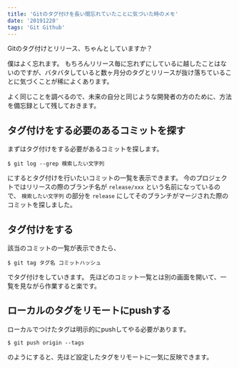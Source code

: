 ```yaml
---
title: 'Gitのタグ付けを長い間忘れていたことに気づいた時のメモ'
date: '20191220'
tags: 'Git Github'
---
```

Gitのタグ付けとリリース、ちゃんとしていますか？

僕はよく忘れます。
もちろんリリース毎に忘れずにしているに越したことはないのですが、バタバタしていると数ヶ月分のタグとリリースが抜け落ちていることに気づくことが稀によくあります。

よく同じことを調べるので、未来の自分と同じような開発者の方のために、方法を備忘録として残しておきます。

## タグ付けをする必要のあるコミットを探す
まずはタグ付けをする必要があるコミットを探します。

```
$ git log --grep 検索したい文字列
```

にするとタグ付けを行いたいコミットの一覧を表示できます。
今のプロジェクトではリリースの際のブランチ名が `release/xxx` という名前になっているので、 `検索したい文字列` の部分を `release` にしてそのブランチがマージされた際のコミットを探しました。

## タグ付けをする
該当のコミットの一覧が表示できたら、

```
$ git tag タグ名 コミットハッシュ
```

でタグ付けをしていきます。
先ほどのコミット一覧とは別の画面を開いて、一覧を見ながら作業すると楽です。

## ローカルのタグをリモートにpushする
ローカルでつけたタグは明示的にpushしてやる必要があります。

```
$ git push origin --tags
```
のようにすると、先ほど設定したタグをリモートに一気に反映できます。

